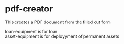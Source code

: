 # pdf-creator
This creates a PDF document from the filled out form

loan-equipment is for loan <br>
asset-equipment is for deployyment of permanent assets
